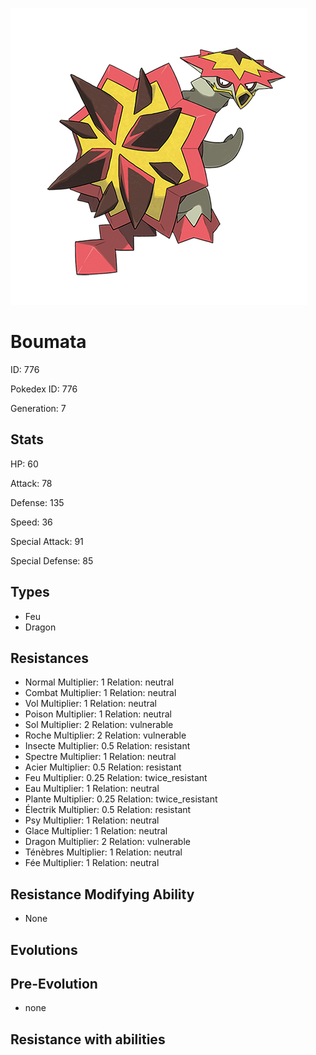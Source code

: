 ![](https://raw.githubusercontent.com/PokeAPI/sprites/master/sprites/pokemon/other/official-artwork/776.png)

# Boumata
ID: 776

Pokedex ID: 776

Generation: 7

## Stats

HP: 60

Attack: 78

Defense: 135

Speed: 36

Special Attack: 91

Special Defense: 85

## Types

- Feu
- Dragon
## Resistances

- Normal Multiplier: 1 Relation: neutral
- Combat Multiplier: 1 Relation: neutral
- Vol Multiplier: 1 Relation: neutral
- Poison Multiplier: 1 Relation: neutral
- Sol Multiplier: 2 Relation: vulnerable
- Roche Multiplier: 2 Relation: vulnerable
- Insecte Multiplier: 0.5 Relation: resistant
- Spectre Multiplier: 1 Relation: neutral
- Acier Multiplier: 0.5 Relation: resistant
- Feu Multiplier: 0.25 Relation: twice_resistant
- Eau Multiplier: 1 Relation: neutral
- Plante Multiplier: 0.25 Relation: twice_resistant
- Électrik Multiplier: 0.5 Relation: resistant
- Psy Multiplier: 1 Relation: neutral
- Glace Multiplier: 1 Relation: neutral
- Dragon Multiplier: 2 Relation: vulnerable
- Ténèbres Multiplier: 1 Relation: neutral
- Fée Multiplier: 1 Relation: neutral
## Resistance Modifying Ability

- None

## Evolutions

## Pre-Evolution

- none

## Resistance with abilities
